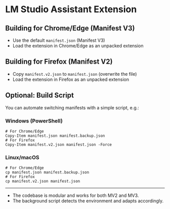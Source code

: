 # LM Studio Assistant Extension

## Building for Chrome/Edge (Manifest V3)
- Use the default `manifest.json` (Manifest V3)
- Load the extension in Chrome/Edge as an unpacked extension

## Building for Firefox (Manifest V2)
- Copy `manifest.v2.json` to `manifest.json` (overwrite the file)
- Load the extension in Firefox as an unpacked extension

## Optional: Build Script
You can automate switching manifests with a simple script, e.g.:

### Windows (PowerShell)
```
# For Chrome/Edge
Copy-Item manifest.json manifest.backup.json
# For Firefox
Copy-Item manifest.v2.json manifest.json -Force
```

### Linux/macOS
```
# For Chrome/Edge
cp manifest.json manifest.backup.json
# For Firefox
cp manifest.v2.json manifest.json
```

---

- The codebase is modular and works for both MV2 and MV3.
- The background script detects the environment and adapts accordingly. 
